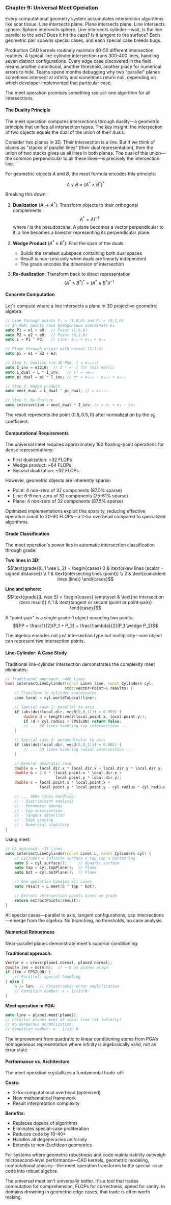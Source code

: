 ### Chapter 9: Universal Meet Operation

Every computational geometry system accumulates intersection algorithms like scar tissue. Line intersects plane. Plane intersects plane. Line intersects sphere. Sphere intersects sphere. Line intersects cylinder—wait, is the line parallel to the axis? Does it hit the caps? Is it tangent to the surface? Each geometric pair spawns special cases, and each special case breeds bugs.

Production CAD kernels routinely maintain 40-50 different intersection routines. A typical line-cylinder intersection runs 300-400 lines, handling seven distinct configurations. Every edge case discovered in the field means another conditional, another threshold, another place for numerical errors to hide. Teams spend months debugging why two "parallel" planes sometimes intersect at infinity and sometimes return null, depending on which developer implemented that particular case.

The meet operation promises something radical: one algorithm for all intersections.

#### The Duality Principle

The meet operation computes intersections through duality—a geometric principle that unifies all intersection types. The key insight: the intersection of two objects equals the dual of the union of their duals.

Consider two planes in 3D. Their intersection is a line. But if we think of planes as "stacks of parallel lines" (their dual representation), then the union of two stacks gives us all lines in both planes. The dual of this union—the common perpendicular to all these lines—is precisely the intersection line.

For geometric objects $A$ and $B$, the meet formula encodes this principle:

$$A \vee B = (A^* \wedge B^*)^*$$

Breaking this down:

1. **Dualization** ($A \rightarrow A^*$): Transform objects to their orthogonal complements
   $$A^* = AI^{-1}$$
   where $I$ is the pseudoscalar. A plane becomes a vector perpendicular to it; a line becomes a bivector representing its perpendicular plane.

2. **Wedge Product** ($A^* \wedge B^*$): Find the span of the duals
   - Builds the smallest subspace containing both dual spaces
   - Result is non-zero only when duals are linearly independent
   - The grade encodes the dimension of intersection

3. **Re-dualization**: Transform back to direct representation
   $$(A^* \wedge B^*)^* = (A^* \wedge B^*)I^{-1}$$

#### Concrete Computation

Let's compute where a line intersects a plane in 3D projective geometric algebra:

```cpp
// Line through points P₁ = (1,0,0) and P₂ = (0,1,0)
// In PGA: points have homogeneous coordinate e₀
auto P1 = e1 + e0;  // Point (1,0,0)
auto P2 = e2 + e0;  // Point (0,1,0)
auto L = P1 ^ P2;   // Line: e₁₂ + e₁₀ + e₂₀

// Plane through origin with normal (1,1,1)
auto pi = e1 + e2 + e3;

// Step 1: Dualize (in 3D PGA, I = e₀₁₂₃)
auto I_inv = e3210;  // I⁻¹ = -I for this metric
auto L_dual = L * I_inv;   // L* = -e₃₀
auto pi_dual = pi * I_inv; // π* = e₀₂₃ - e₀₁₃ + e₀₁₂

// Step 2: Wedge product
auto meet_dual = L_dual ^ pi_dual; // = e₀₁₂₃

// Step 3: Re-dualize
auto intersection = meet_dual * I_inv; // = e₁ + e₂ - 2e₀
```

The result represents the point $(0.5, 0.5, 0)$ after normalization by the $e_0$ coefficient.

#### Computational Requirements

The universal meet requires approximately 160 floating-point operations for dense representations:
- First dualization: ~32 FLOPs
- Wedge product: ~64 FLOPs
- Second dualization: ~32 FLOPs

However, geometric objects are inherently sparse:
- Point: 4 non-zero of 32 components (87.5% sparse)
- Line: 6-8 non-zero of 32 components (75-81% sparse)
- Plane: 4 non-zero of 32 components (87.5% sparse)

Optimized implementations exploit this sparsity, reducing effective operation count to 20-30 FLOPs—a 2-5× overhead compared to specialized algorithms.

#### Grade Classification

The meet operation's power lies in automatic intersection classification through grade:

**Two lines in 3D:**
$$\text{grade}(L_1 \vee L_2) = \begin{cases}
0 & \text{skew lines (scalar = signed distance)} \\
1 & \text{intersecting lines (point)} \\
2 & \text{coincident lines (line)}
\end{cases}$$

**Line and sphere:**
$$\text{grade}(L \vee S) = \begin{cases}
\emptyset & \text{no intersection (zero result)} \\
1 & \text{tangent or secant (point or point-pair)}
\end{cases}$$

A "point-pair" is a single grade-1 object encoding two points:
$$PP = \frac{1}{2}(P_1 + P_2) + \frac{\lambda}{2}(P_1 \wedge P_2)$$

The algebra encodes not just intersection type but multiplicity—one object can represent two intersection points.

#### Line-Cylinder: A Case Study

Traditional line-cylinder intersection demonstrates the complexity meet eliminates:

```cpp
// Traditional approach: ~400 lines
bool intersectLineCylinder(const Line& line, const Cylinder& cyl,
                          std::vector<Point>& results) {
    // Transform to cylinder coordinates
    Line local = cyl.worldToLocal(line);

    // Special case 1: parallel to axis
    if (abs(dot(local.dir, vec3(0,0,1))) > 0.999) {
        double d = length(vec2(local.point.x, local.point.y));
        if (d > cyl.radius + EPSILON) return false;
        // ... 50 lines handling cap intersections ...
    }

    // Special case 2: perpendicular to axis
    if (abs(dot(local.dir, vec3(0,0,1))) < 0.001) {
        // ... 30 lines handling radial intersection ...
    }

    // General quadratic case
    double a = local.dir.x * local.dir.x + local.dir.y * local.dir.y;
    double b = 2.0 * (local.point.x * local.dir.x +
                      local.point.y * local.dir.y);
    double c = local.point.x * local.point.x +
               local.point.y * local.point.y - cyl.radius * cyl.radius;

    // ... 300+ lines handling:
    // - Discriminant analysis
    // - Parameter bounds
    // - Cap intersection
    // - Tangent detection
    // - Edge grazing
    // - Numerical stability
}
```

Using meet:

```cpp
// GA approach: ~15 lines
auto intersectLineCylinder(const Line& L, const Cylinder& cyl) {
    // Cylinder = infinite surface ∩ top cap ∩ bottom cap
    auto S = cyl.surface();     // Quadric surface
    auto top = cyl.topPlane();  // Plane
    auto bot = cyl.botPlane();  // Plane

    // One operation handles all cases
    auto result = L.meet(S ^ top ^ bot);

    // Extract intersection points based on grade
    return extractPoints(result);
}
```

All special cases—parallel to axis, tangent configurations, cap intersections—emerge from the algebra. No branching, no thresholds, no case analysis.

#### Numerical Robustness

Near-parallel planes demonstrate meet's superior conditioning:

**Traditional approach:**
```cpp
Vector n = cross(plane1.normal, plane2.normal);
double len = norm(n);  // → 0 as planes align
if (len < EPSILON) {
    // Parallel: special handling
} else {
    n /= len;  // Catastrophic error amplification
    // Condition number: κ ~ 1/sin²θ
}
```

**Meet operation in PGA:**
```cpp
auto line = plane1.meet(plane2);
// Parallel planes meet at ideal line (at infinity)
// No dangerous normalization
// Condition number: κ ~ 1/sin θ
```

The improvement from quadratic to linear conditioning stems from PGA's homogeneous representation where infinity is algebraically valid, not an error state.

#### Performance vs. Architecture

The meet operation crystallizes a fundamental trade-off:

**Costs:**
- 2-5× computational overhead (optimized)
- New mathematical framework
- Result interpretation complexity

**Benefits:**
- Replaces dozens of algorithms
- Eliminates special-case proliferation
- Reduces code by 10-40×
- Handles all degeneracies uniformly
- Extends to non-Euclidean geometries

For systems where geometric robustness and code maintainability outweigh microsecond-level performance—CAD kernels, geometric modeling, computational physics—the meet operation transforms brittle special-case code into robust algebra.

The universal meet isn't universally better. It's a tool that trades computation for comprehension, FLOPs for correctness, speed for sanity. In domains drowning in geometric edge cases, that trade is often worth making.
